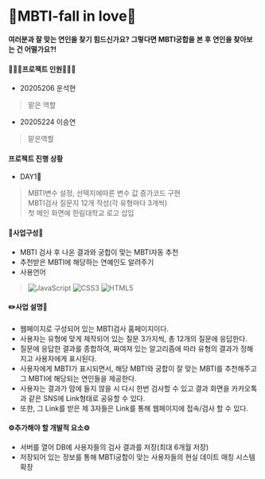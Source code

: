 # 💑MBTI-fall in love💑
__여러분과 잘 맞는 연인을 찾기 힘드신가요? 그렇다면 MBTI궁합을 본 후 연인을 찾아보는 건 어떨가요?!__

#### 🧑‍🤝‍🧑프로젝트 인원🧑‍🤝‍🧑
* 20205206 운석현
> 맡은 역할 
* 20205224 이승연
> 맡은역할

#### 프로젝트 진행 상황
* DAY1📆<br>
> MBTI변수 설정, 선택지에따른 변수 값 증가코드 구현<br>
> MBTI검사 질문지 12개 작성(각 유형마다 3개씩)<br>
> 첫 메인 화면에 한림대학교 로고 삽입<br>
#### 📓사업구성📓
* MBTI 검사 후 나온 결과와 궁합이 맞는 MBTI자동 추천</br>
* 추천받은 MBTI에 해당하는 연예인도 알려주기</br>
* 사용언어
> ![JavaScript](https://img.shields.io/badge/javascript-%23323330.svg?style=for-the-badge&logo=javascript&logoColor=%23F7DF1E)
> ![CSS3](https://img.shields.io/badge/css3-%231572B6.svg?style=for-the-badge&logo=css3&logoColor=white)
> ![HTML5](https://img.shields.io/badge/html5-%23E34F26.svg?style=for-the-badge&logo=html5&logoColor=white)

#### ✏️사업 설명📝
  * 웹페이지로 구성되어 있는 MBTI검사 홈페이지이다. 
  * 사용자는 유형에 맞게 제작되어 있는 질문 3가지씩, 총 12개의 질문에 응답한다.
  * 질문에 응답한 결과를 종합하여, 짜여져 있는 알고리즘에 따라 유형의 결과가 정해지고 사용자에게 표시된다.
  * 사용자에게 MBTI가 표시되면서, 해당 MBTI와 궁합이 잘 맞는 MBTI를 추천해주고 그 MBTI에 해당되는 연인들을 제공한다.
  * 사용자는 결과가 맘에 들지 않을 시 다시 한번 검사할 수 있고 결과 화면을 카카오톡과 같은 SNS에 Link형태로 공유할 수 있다.
  * 또한, 그 Link를 받은 제 3자들은 Link를 통해 웹페이지에 접속/검사 할 수 있다.

#### ⚙️추가해야 할 개발적 요소⚙️
* 서버를 열어 DB에 사용자들의 검사 결과를 저장(최대 6개월 저장)
* 저장되어 있는 정보를 통해 MBTI궁합이 맞는 사용자들의 현실 데이트 매칭 시스템 확장
